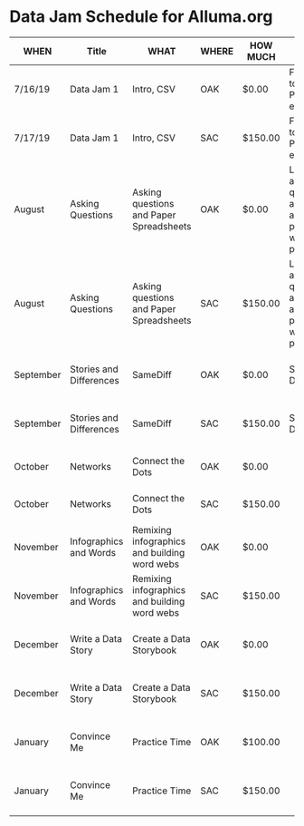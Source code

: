 # Data Jam Schedule for Alluma.org

|WHEN   |Title       |WHAT       |WHERE|HOW MUCH |NOTES                                   |EQUIPMENT                    |Sessions     |
|-------|------------|-----------|-----|---------|----------------------------------------|-----------------------------|-------------|
|7/16/19| Data Jam 1 | Intro, CSV|OAK  | $0.00    | First, intro to Data Program, 1 exercise|  Printouts, markers, craft materials | [Deconstructing](https://github.com/we-are-alluma/datajams/issues/1), [Sculpture](https://github.com/we-are-alluma/datajams/issues/2)        |
|7/17/19 | Data Jam 1 | Intro, CSV|SAC  | $150.00  | First, intro to Data Program, 1 exercise|  Printouts, markers, craft materials | [Deconstructing](https://github.com/we-are-alluma/datajams/issues/1), [Sculpture](https://github.com/we-are-alluma/datajams/issues/2)        |
| August | Asking Questions | Asking questions and Paper Spreadsheets |OAK  |$0.00    | Learning to ask questions about data and playing with a real paper table | Laptops, paper, pens, projector, large paper, markers,tape | [Questions](https://github.com/alluma/datajams/issues/3), [Paper](https://github.com/we-are-alluma/datajams/issues/4) |
| August | Asking Questions | Asking questions and Paper Spreadsheets |SAC  |$150.00  | Learning to ask questions about data and playing with a real paper table | Laptops, paper, pens, projector, large paper, markers,tape | [Questions](https://github.com/we-are-alluma/datajams/issues/3), [Paper](https://github.com/we-are-alluma/datajams/issues/4) |
| September | Stories and Differences |SameDiff |OAK  |$0.00    | Stories and Differences | Projector, large paper, crayons/markers, laptops, tape | [Story](https://databasic.io/en/culture/sketch-a-story),[SameDiff](https://databasic.io/en/samediff/) |
| September | Stories and Differences  | SameDiff |SAC  |$150.00  | Stories and Differences | Projector, large paper, crayons/markers, laptops, tape | [Story](https://databasic.io/en/culture/sketch-a-story),[SameDiff](https://databasic.io/en/samediff/) |
| October | Networks| Connect the Dots |OAK  |$0.00    | | Laptops, projector, handouts  | [Network](https://databasic.io/en/culture/connections) |
| October | Networks| Connect the Dots |SAC  |$150.00  | |  Laptops, projector, handouts | [Network](https://databasic.io/en/culture/connections) |
| November |Infographics and Words |Remixing infographics and building word webs |OAK  |$0.00    | | Handouts, big paper, sticky notes, markers | [Infographics](https://github.com/we-are-alluma/datajams/issues/7),[Word Web](https://github.com/we-are-alluma/datajams/issues/8) |
| November |Infographics and Words |Remixing infographics and building word webs |SAC  |$150.00  | | Handouts, big paper, sticky notes, markers | [Infographics](https://github.com/we-are-alluma/datajams/issues/7),[Word Web](https://github.com/we-are-alluma/datajams/issues/8)|
| December |Write a Data Story |Create a Data Storybook |OAK  |$0.00    |  | Large paper, markers, dataset, example storybook |[Data Storybook](https://github.com/we-are-alluma/datajams/issues/10) |
| December |Write a Data Story |Create a Data Storybook |SAC  |$150.00  |  | Large paper, markers, dataset, example storybook |[Data Storybook](https://github.com/we-are-alluma/datajams/issues/10) |
| January |Convince Me |Practice Time |OAK  |$100.00  | | handouts, space in the room, 10ppl min, projector | [Convince Me](https://github.com/we-are-alluma/datajams/issues/9) |
| January |Convince Me |Practice Time |SAC  |$150.00  | | handouts, space in the room, 10ppl min, projector | [Convince Me](https://github.com/we-are-alluma/datajams/issues/9)|
